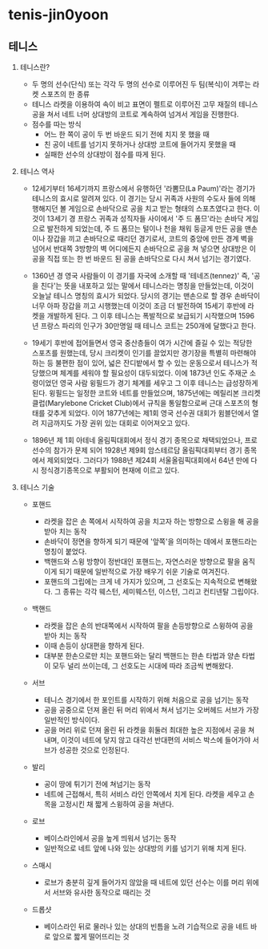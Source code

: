 # tenis-jin0yoon

## 테니스
1. 테니스란?
	- 두 명의 선수(단식) 또는 각각 두 명의 선수로 이루어진 두 팀(복식)이 겨루는 라켓 스포츠의 한 종류
	- 테니스 라켓을 이용하여 속이 비고 표면이 펠트로 이루어진 고무 재질의 테니스공을 쳐서 네트 너머 상대방의 코트로 계속하여 넘겨서 게임을 진행한다.
	-  점수를 따는 방식
		- 어느 한 쪽이 공이 두 번 바운드 되기 전에 치지 못 했을 때
		- 친 공이 네트를 넘기지 못하거나 상대방 코트에 들어가지 못했을 때 
		- 실패한 선수의 상대방이 점수를 따게 된다.
		
2. 테니스 역사
	- 12세기부터 16세기까지 프랑스에서 유행하던 '라뽐므(La Paum)'라는 경기가 테니스의 효시로 알려져 있다. 이 경기는 당시 귀족과 사원의 수도사 들에 의해 행해지던 볼 게임으로 손바닥으로 공을 치고 받는 형태의 스포츠였다고 한다. 이것이 13세기 경 프랑스 귀족과 성직자들 사이에서 '주 드 폼므'라는 손바닥 게임으로 발전하게 되었는데, 주 드 폼므는 털이나 천을 채워 둥글게 만든 공을 맨손이나 장갑을 끼고 손바닥으로 때리던 경기로서, 코트의 중앙에 만든 경계 벽을 넘어서 반대쪽 3방향의 벽 어디에든지 손바닥으로 공을 쳐 넣으면 상대방은 이 공을 직접 또는 한 번 바운드 된 공을 손바닥으로 다시 쳐서 넘기는 경기였다.
	
	- 1360년 경 영국 사람들이 이 경기를 자국에 소개할 때 '테네즈(tennez)' 즉, '공을 친다'는 뜻을 내포하고 있는 말에서 테니스라는 명칭을 만들었는데, 이것이 오늘날 테니스 명칭의 효시가 되었다. 당시의 경기는 맨손으로 할 경우 손바닥이 너무 아파 장갑을 끼고 시행했는데 이것이 조금 더 발전하여 15세기 후반에 라켓을 개발하게 된다. 그 이후 테니스는 폭발적으로 보급되기 시작했으며 1596년 프랑스 파리의 인구가 30만명일 때 테니스 코트는 250개에 달했다고 한다.
	
	- 19세기 후반에 접어들면서 영국 중산층들이 여가 시간에 즐길 수 있는 적당한 스포츠를 원했는데, 당시 크리켓이 인기를 끌었지만 경기장을 특별히 마련해야 하는 등 불편한 점이 있어, 넓은 잔디밭에서 할 수 있는 운동으로서 테니스가 적당했으며 체계를 세워야 할 필요성이 대두되었다. 이에 1873년 인도 주재군 소령이었던 영국 사람 윙필드가 경기 체계를 세우고 그 이후 테니스는 급성장하게 된다. 윙필드는 일정한 코트와 네트를 만들었으며, 1875년에는 메릴리본 크리켓 클럽(Marylebone Cricket Club)에서 규칙을 통일함으로써 근대 스포츠의 형태를 갖추게 되었다. 이어 1877년에는 제1회 영국 선수권 대회가 윔블던에서 열려 지금까지도 가장 권위 있는 대회로 이어져오고 있다.

	- 1896년 제 1회 아테네 올림픽대회에서 정식 경기 종목으로 채택되었으나, 프로 선수의 참가가 문제 되어 1928년 제9회 암스테르담 올림픽대회부터 경기 종목에서 제외되었다. 그러다가 1988년 제24회 서울올림픽대회에서 64년 만에 다시 정식경기종목으로 부활되어 현재에 이르고 있다.
	
3. 테니스 기술
	- 포핸드
		- 라켓을 잡은 손 쪽에서 시작하여 공을 치고자 하는 방향으로 스윙을 해 공을 받아 치는 동작
		- 손바닥이 정면을 향하게 되기 때문에 '앞쪽'을 의미하는 데에서 포핸드라는 명칭이 붙었다.
		- 백핸드와 스윙 방향이 정반대인 포핸드는, 자연스러운 방향으로 팔을 움직이게 되기 때문에 일반적으로 가장 배우기 쉬운 기술로 여겨진다.
		- 포핸드의 그립에는 크게 네 가지가 있으며, 그 선호도는 지속적으로 변해왔다. 그 종류는 각각 웨스턴, 세미웨스턴, 이스턴, 그리고 컨티넨탈 그립이다.
		
	- 백핸드
		- 라켓을 잡은 손의 반대쪽에서 시작하여 팔을 손등방향으로 스윙하여 공을 받아 치는 동작
		- 이때 손등이 상대편을 향하게 된다.
		- 대부분 한손으로만 치는 포핸드와는 달리 백핸드는 한손 타법과 양손 타법이 모두 널리 쓰이는데, 그 선호도는 시대에 따라 조금씩 변해왔다.
		
	- 서브
		- 테니스 경기에서 한 포인트를 시작하기 위해 처음으로 공을 넘기는 동작
		- 공을 공중으로 던져 올린 뒤 머리 위에서 쳐서 넘기는 오버헤드 서브가 가장 일반적인 방식이다.
		- 공을 머리 위로 던져 올린 뒤 라켓을 휘둘러 최대한 높은 지점에서 공을 쳐내며, 이것이 네트에 닿지 않고 대각선 반대편의 서비스 박스에 들어가야 서브가 성공한 것으로 인정된다.
		
	- 발리
		- 공이 땅에 튀기기 전에 쳐넘기는 동작
		- 네트에 근접해서, 특히 서비스 라인 안쪽에서 치게 된다. 라켓을 세우고 손목을 고정시킨 채 짧게 스윙하여 공을 쳐낸다.
		
	- 로브
		- 베이스라인에서 공을 높게 띄워서 넘기는 동작
		- 일반적으로 네트 앞에 나와 있는 상대방의 키를 넘기기 위해 치게 된다.
		
	- 스매시
		- 로브가 충분히 깊게 들어가지 않았을 때 네트에 있던 선수는 이를 머리 위에서 서브와 유사한 동작으로 때리는 것
		
	- 드롭샷
		- 베이스라인 뒤로 물러나 있는 상대의 빈틈을 노려 기습적으로 공을 네트 바로 앞으로 짧게 떨어뜨리는 것